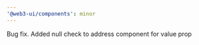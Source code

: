 ```yaml
---
'@web3-ui/components': minor
---
```


Bug fix. Added null check to address component for value prop
